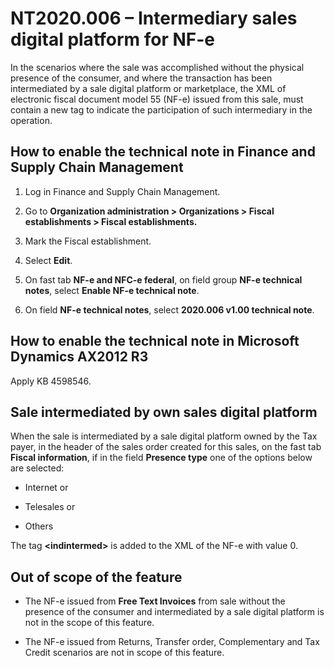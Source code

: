# NT2020.006 – Intermediary sales digital platform for NF-e

In the scenarios where the sale was accomplished without the physical
presence of the consumer, and where the transaction has been
intermediated by a sale digital platform or marketplace, the XML of electronic fiscal document model 55 (NF-e) issued from this sale,
must contain a new tag to indicate the participation of such intermediary in the operation.

## How to enable the technical note in Finance and Supply Chain Management

1.  Log in Finance and Supply Chain Management.

2.  Go to **Organization administration &gt; Organizations &gt; Fiscal
    establishments &gt; Fiscal establishments.**

3.  Mark the Fiscal establishment.

4.  Select **Edit**.

5.  On fast tab **NF-e and NFC-e federal**, on field group **NF-e
    technical notes**, select **Enable NF-e technical note**.

6.  On field **NF-e technical notes**, select **2020.006 v1.00 technical
    note**.

## How to enable the technical note in Microsoft Dynamics AX2012 R3

Apply KB 4598546.

## Sale intermediated by own sales digital platform

When the sale is intermediated by a sale digital platform owned by the
Tax payer, in the header of the sales order created for this sales, on
the fast tab **Fiscal information**, if in the field **Presence type**
one of the options below are selected:

-   Internet or

-   Telesales or

-   Others

The tag **&lt;indintermed&gt;** is added to the XML of the NF-e with value 0.

## Out of scope of the feature

-   The NF-e issued from **Free Text Invoices** from sale without the presence of
    the consumer and intermediated by a sale digital platform is not in the scope of this feature.

-   The NF-e issued from Returns, Transfer order, Complementary and Tax
    Credit scenarios are not in scope of this feature.



